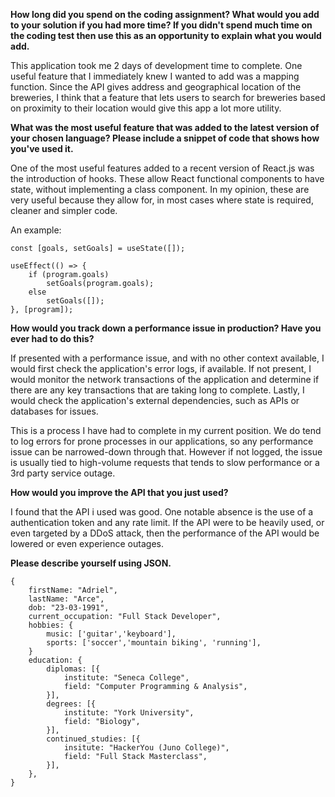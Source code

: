 **How long did you spend on the coding assignment? What would you add to your
solution if you had more time? If you didn&#39;t spend much time on the coding test
then use this as an opportunity to explain what you would add.**

This application took me 2 days of development time to complete. One useful feature that I immediately knew I wanted to add was a mapping function. Since the API gives address and geographical location of the breweries, I think that a feature that lets users to search for breweries based on proximity to their location would give this app a lot more utility.

**What was the most useful feature that was added to the latest version of your
chosen language? Please include a snippet of code that shows how you&#39;ve used
it.**

One of the most useful features added to a recent version of React.js was the introduction of hooks. These allow React functional components to have state, without implementing a class component. In my opinion, these are very useful because they allow for, in most cases where state is required, cleaner and simpler code.

An example:
```
const [goals, setGoals] = useState([]);

useEffect(() => {
    if (program.goals)
        setGoals(program.goals);
    else
        setGoals([]);
}, [program]);
```
**How would you track down a performance issue in production? Have you ever
had to do this?**

If presented with a performance issue, and with no other context available, I would first check the application's error logs, if available. If not present, I would monitor the network transactions of the application and determine if there are any key transactions that are taking long to complete. Lastly, I would check the application's external dependencies, such as APIs or databases for issues. 

This is a process I have had to complete in my current position. We do tend to log errors for prone processes in our applications, so any performance issue can be narrowed-down through that. However if not logged, the issue is usually tied to high-volume requests that tends to slow performance or a 3rd party service outage.

**How would you improve the API that you just used?**

I found that the API i used was good. One notable absence is the use of a authentication token and any rate limit. If the API were to be heavily used, or even targeted by a DDoS attack, then the performance of the API would be lowered or even experience outages.

**Please describe yourself using JSON.**
```
{
    firstName: "Adriel",
    lastName: "Arce",
    dob: "23-03-1991",
    current_occupation: "Full Stack Developer",
    hobbies: {
        music: ['guitar','keyboard'],
        sports: ['soccer','mountain biking', 'running'],
    }
    education: {
        diplomas: [{
            institute: "Seneca College",
            field: "Computer Programming & Analysis",
        }],
        degrees: [{
            institute: "York University",
            field: "Biology",
        }],
        continued_studies: [{
            insitute: "HackerYou (Juno College)",
            field: "Full Stack Masterclass",
        }],
    },
}
```